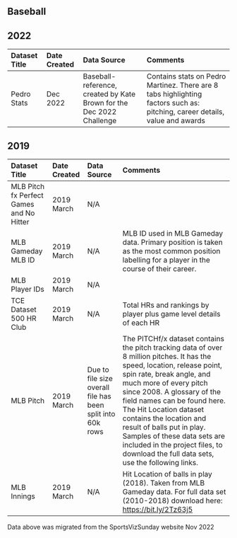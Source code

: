 ## Baseball

## 2022
| Dataset Title | Date Created | Data Source                                                          | Comments                                                                                                                    |
|:--------------|:-------------|:---------------------------------------------------------------------|:----------------------------------------------------------------------------------------------------------------------------|
| Pedro Stats   | Dec 2022     | Baseball-reference, created by Kate Brown for the Dec 2022 Challenge | Contains stats on Pedro Martinez. There are 8 tabs highlighting factors such as: pitching, career details, value and awards |


## 2019
|Dataset Title| Date Created | Data Source                                                | Comments                                                                                                                                                                                                                                                                                                                                                                                                                                             |
|:----|:-------------|:-----------------------------------------------------------|:-----------------------------------------------------------------------------------------------------------------------------------------------------------------------------------------------------------------------------------------------------------------------------------------------------------------------------------------------------------------------------------------------------------------------------------------------------|
|MLB Pitch fx Perfect Games and No Hitter| 2019 March   | N/A                                                        |                                                                                                                                                                                                                                                                                                                                                                                                                                                      |
|MLB Gameday MLB ID| 2019 March   | N/A                                                        | MLB ID used in MLB Gameday data. Primary position is taken as the most common position labelling for a player in the course of their career.                                                                                                                                                                                                                                                                                                         |
|MLB Player IDs| 2019 March   | N/A                                                        |                                                                                                                                                                                                                                                                                                                                                                                                                                                      |
|TCE Dataset 500 HR Club| 2019 March   | N/A                                                        | Total HRs and rankings by player plus game level details of each HR                                                                                                                                                                                                                                                                                                                                                                                                                                                     |
|MLB Pitch| 2019 March   | Due to file size overall file has been split into 60k rows | The PITCHf/x dataset contains the pitch tracking data of over 8 million pitches. It has the speed, location, release point, spin rate, break angle, and much more of every pitch since 2008. A glossary of the field names can be found here. The Hit Location dataset contains the location and result of balls put in play. Samples of these data sets are included in the project files, to download the full data sets, use the following links. |
|MLB Innings| 2019 March  | N/A                                                        | Hit Location of balls in play (2018). Taken from MLB Gameday data. For full data set (2010-2018) download here: https://bit.ly/2Tz63j5                                                                                                                                                                                                                                                                                                               |

Data above was migrated from the SportsVizSunday website Nov 2022 
